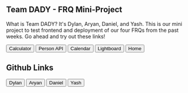 ## Team DADY - FRQ Mini-Project

What is Team DADY? It's Dylan, Aryan, Daniel, and Yash. This is our mini project to test frontend and deployment of our four FRQs from the past weeks. Go ahead and try out these links!


<button onclick="location.href='/Team_DADY/calculator';"> Calculator </button>
<button onclick="location.href='/Team_DADY/person';"> Person API </button>
<button onclick="location.href='/Team_DADY/calendar';"> Calendar </button>
<button onclick="location.href='/Team_DADY/lightboard';"> Lightboard </button>
<button onclick="location.href='/Team_DADY/home';"> Home </button>


## Github Links
<button onclick="location.href='https://github.com/Dylanluo05';"> Dylan </button>
<button onclick="location.href='https://github.com/Aryanboxout';"> Aryan </button>
<button onclick="location.href='https://github.com/dtsivkovski';"> Daniel </button>
<button onclick="location.href='https://github.com/YashShah138';"> Yash </button>
